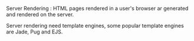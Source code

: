 Server Rendering : HTML pages rendered in a user's browser ar generated and rendered on the server. 

Server rendering need template engines, some popular template engines are Jade, Pug and EJS.

